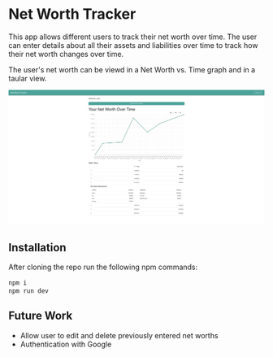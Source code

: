 # Net Worth Tracker

This app allows different users to track their net worth over time. The user can enter details about all their assets and liabilities over time to track how their net worth changes over time.

The user's net worth can be viewd in a Net Worth vs. Time graph and in a taular view.

![Homepage](./assets/HomepageScreenshot.png)

## Installation

After cloning the repo run the following npm commands:

```
npm i
npm run dev
```

## Future Work

- Allow user to edit and delete previously entered net worths
- Authentication with Google
